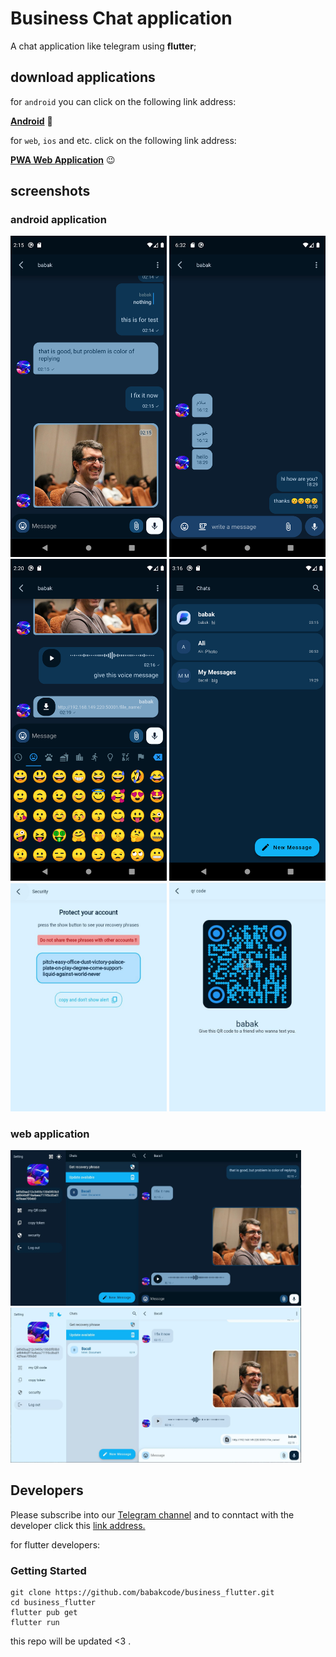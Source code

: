 # Business Chat application

A chat application like telegram using **flutter**;

## download applications

for `android` you can click on the following link address:

[**Android**](https://github.com/babakcode/business_flutter/releases/download/android/app.apk) 👋
<br>

for `web`, `ios` and etc. click on the following link address:

[**PWA Web Application**](http://217.144.106.223:50001/) 😉
<br>


## screenshots
### android application
<p float="left">
  <img src="zScreenshots/android1.png" width="250px"  alt="chat application screenshot no.1" />
  <img src="zScreenshots/android2.png" width="250px"  alt="chat application screenshot no.2" /> 
  <img src="zScreenshots/android3.png" width="250px"  alt="chat application screenshot no.3" />
  <img src="zScreenshots/android-4.png" width="250px" alt="chat application screenshot no.4" />
  <img src="zScreenshots/android5.JPG" width="250px" alt="chat application screenshot no.5" />
  <img src="zScreenshots/android-qr-code.JPG" width="250px" alt="chat application screenshot no.6" />
</p>


### web application

<p float="left">
  <img src="zScreenshots/web 1.JPG" width="465px" />
  <img src="zScreenshots/web 2.JPG" width="465px" /> 
</p>


## Developers
Please subscribe into our [Telegram channel](https://t.me/flutter_geeks) and to conntact with the developer click this [link address.](https://t.me/babakcode)

for flutter developers:
### Getting Started
```shel
git clone https://github.com/babakcode/business_flutter.git
cd business_flutter
flutter pub get
flutter run 
```

this repo will be updated <3 .
